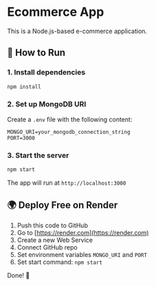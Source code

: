 
# Ecommerce App

This is a Node.js-based e-commerce application.

## 🚀 How to Run

### 1. Install dependencies
```bash
npm install
```

### 2. Set up MongoDB URI
Create a `.env` file with the following content:

```
MONGO_URI=your_mongodb_connection_string
PORT=3000
```

### 3. Start the server
```bash
npm start
```

The app will run at `http://localhost:3000`

## 🌍 Deploy Free on Render

1. Push this code to GitHub
2. Go to [https://render.com](https://render.com)
3. Create a new Web Service
4. Connect GitHub repo
5. Set environment variables `MONGO_URI` and `PORT`
6. Set start command: `npm start`

Done! 🎉
